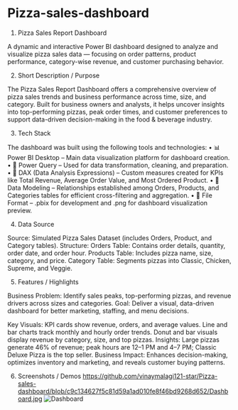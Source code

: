 # Pizza-sales-dashboard
1. Pizza Sales Report Dashboard

A dynamic and interactive Power BI dashboard designed to analyze and visualize pizza sales data — focusing on order patterns, product performance, category-wise revenue, and customer purchasing behavior.

2. Short Description / Purpose

The Pizza Sales Report Dashboard offers a comprehensive overview of pizza sales trends and business performance across time, size, and category. Built for business owners and analysts, it helps uncover insights into top-performing pizzas, peak order times, and customer preferences to support data-driven decision-making in the food & beverage industry.

3. Tech Stack

The dashboard was built using the following tools and technologies:
• 📊 Power BI Desktop – Main data visualization platform for dashboard creation.
• 📂 Power Query – Used for data transformation, cleaning, and preparation.
• 🧠 DAX (Data Analysis Expressions) – Custom measures created for KPIs like Total Revenue, Average Order Value, and Most Ordered Product.
• 📝 Data Modeling – Relationships established among Orders, Products, and Categories tables for efficient cross-filtering and aggregation.
• 📁 File Format – .pbix for development and .png for dashboard visualization preview.

4. Data Source

Source: Simulated Pizza Sales Dataset (includes Orders, Product, and Category tables).
Structure:
Orders Table: Contains order details, quantity, order date, and order hour.
Products Table: Includes pizza name, size, category, and price.
Category Table: Segments pizzas into Classic, Chicken, Supreme, and Veggie.

5. Features / Highlights

Business Problem: Identify sales peaks, top-performing pizzas, and revenue drivers across sizes and categories.
Goal: Deliver a visual, data-driven dashboard for better marketing, staffing, and menu decisions.

Key Visuals:
KPI cards show revenue, orders, and average values.
Line and bar charts track monthly and hourly order trends.
Donut and bar visuals display revenue by category, size, and top pizzas.
Insights: Large pizzas generate 46% of revenue; peak hours are 12–1 PM and 4–7 PM; Classic Deluxe Pizza is the top seller.
Business Impact: Enhances decision-making, optimizes inventory and marketing, and reveals customer buying patterns.

6. Screenshots / Demos
https://github.com/vinaymalagi121-star/Pizza-sales-dashboard/blob/c9c134627f5c81d59a1ad010fe8f46bd9268d652/Dashboard.jpg
![Dashboard](https://github.com/user-attachments/assets/65105962-3f31-413e-875b-be599a7e50ab)
